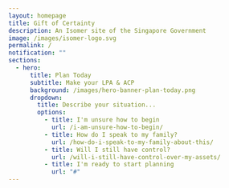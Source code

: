 ```yaml
---
layout: homepage
title: Gift of Certainty
description: An Isomer site of the Singapore Government
image: /images/isomer-logo.svg
permalink: /
notification: ""
sections:
  - hero:
      title: Plan Today
      subtitle: Make your LPA & ACP
      background: /images/hero-banner-plan-today.png
      dropdown:
        title: Describe your situation...
        options:
          - title: I'm unsure how to begin
            url: /i-am-unsure-how-to-begin/
          - title: How do I speak to my family?
            url: /how-do-i-speak-to-my-family-about-this/
          - title: Will I still have control?
            url: /will-i-still-have-control-over-my-assets/
          - title: I'm ready to start planning
            url: "#"
---
```

